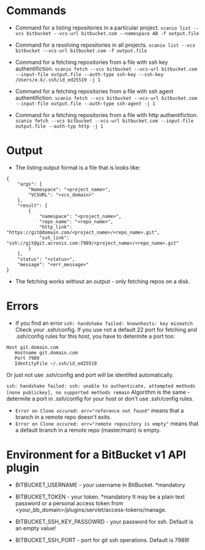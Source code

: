 # Commands
- Command for a listing repositories in a particular project.
```scanio list --vcs bitbucket --vcs-url bitbucket.com --namespace AB -f output.file```
- Command for a resolving repositories in all projects.
```scanio list --vcs bitbucket --vcs-url bitbucket.com -f output.file```

- Command for a fetching repositories from a file with ssh key authentifiction.
```scanio fetch --vcs bitbucket --vcs-url bitbucket.com --input-file output.file --auth-type ssh-key --ssh-key /Users/e.k/.ssh/id_ed25519 -j 1```
- Command for a fetching repositories from a file with ssh agent authentifiction.
```scanio fetch --vcs bitbucket --vcs-url bitbucket.com --input-file output.file --auth-type ssh-agent -j 1```
- Command for a fetching repositories from a file with http authentifiction.
```scanio fetch --vcs bitbucket --vcs-url bitbucket.com --input-file output.file --auth-typ http -j 1```

# Output
- The listing output format is a file that is looks like:
```
{
    "args": {
        "Namespace": "<project_name>",
        "VCSURL": "<vcs_domain>"
    },
    "result": [
        {
            "namespace": "<project_name>",
            "repo_name": "<repo_name>",
            "http_link": "https://git@domain.com/<project_name>/<repo_name>.git",
            "ssh_link": "ssh://git@git.acronis.com:7989/<project_name>/<repo_name>.git"
        }
    ],
    "status": "<status>",
    "message": "<err_message>"
}
```
- The fetching works without an output - only fetching repos on a disk. 

# Errors
- If you find an error ```ssh: handshake failed: knownhosts: key mismatch```
Check your .ssh/config. If you use not a default 22 port for fetching and .ssh/config rules for this host, you have to determite a port too:
```
Host git.domain.com
   Hostname git.domain.com
   Port 7989 
   IdentityFile ~/.ssh/id_ed25519
``` 
Or just not use .ssh/config and port will be identifed automatically. 

```ssh: handshake failed: ssh: unable to authenticate, attempted methods [none publickey], no supported methods remain```
Algorithm is the same - determite a port in .ssh/config for your host or don't use .ssh/config rules.
- ```Error on Clone occured: err="reference not found"``` means that a branch in a remote repo doesn't exits.
- ```Error on Clone occured: err="remote repository is empty"``` means that a default branch in a remote repo (master/main) is empty.

# Environment for a BitBucket v1 API plugin
- BITBUCKET_USERNAME - your username in BitBucket. *mandatory
- BITBUCKET_TOKEN - your token. *mandatory
It may be a plain text password or a personal access token from <your_bb_domain>/plugins/servlet/access-tokens/manage.

- BITBUCKET_SSH_KEY_PASSOWRD - your password for ssh. Default is an empty value!
- BITBUCKET_SSH_PORT - port for git ssh operations. Default is 7989!